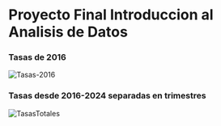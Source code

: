 # Proyecto Final Introduccion al Analisis de Datos

### Tasas de 2016 
![Tasas-2016](https://github.com/user-attachments/assets/1128bd23-95cb-434f-b5e5-4cbbd7411e25)

### Tasas desde 2016-2024 separadas en trimestres
![TasasTotales](https://github.com/user-attachments/assets/b94c1898-0dc0-44e8-b19c-f146b0654363)

